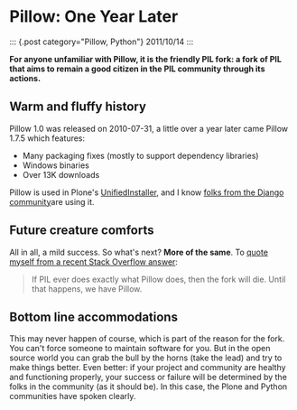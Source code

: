 # Pillow: One Year Later

::: {.post category="Pillow, Python"}
2011/10/14
:::

**For anyone unfamiliar with Pillow, it is the friendly PIL fork: a fork
of PIL that aims to remain a good citizen in the PIL community through
its actions.**

## Warm and fluffy history

Pillow 1.0 was released on 2010-07-31, a little over a year later came
Pillow 1.7.5 which features:

-   Many packaging fixes (mostly to support dependency libraries)
-   Windows binaries
-   Over 13K downloads

Pillow is used in Plone\'s
[UnifiedInstaller](http://launchpad.net/plone/4.1/4.1.2/+download/Plone-4.1.2-UnifiedInstaller.tgz),
and I know [folks from the Django
community](https://github.com/collective/Pillow/commit/8a282c9ea4382045822ca4fc15e586ebd2f7ace7)are
using it.

## Future creature comforts

All in all, a mild success. So what\'s next? **More of the same**. To
[quote myself from a recent Stack Overflow
answer](http://stackoverflow.com/questions/2485295/the-problem-with-installing-pil-using-virtualenv-or-buildout/7770547#7770547):

> If PIL ever does exactly what Pillow does, then the fork will die.
> Until that happens, we have Pillow.

## Bottom line accommodations

This may never happen of course, which is part of the reason for the
fork. You can\'t force someone to maintain software for you. But in the
open source world you can grab the bull by the horns (take the lead) and
try to make things better. Even better: if your project and community
are healthy and functioning properly, your success or failure will be
determined by the folks in the community (as it should be). In this
case, the Plone and Python communities have spoken clearly.
